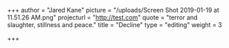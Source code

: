 +++
author = "Jared Kane"
picture = "/uploads/Screen Shot 2019-01-19 at 11.51.26 AM.png"
projecturl = "http://test.com"
quote = "terror and slaughter, stillness and peace."
title = "Decline"
type = "editing"
weight = 3

+++
